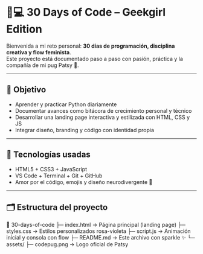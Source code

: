 # 🧠💻 30 Days of Code – Geekgirl Edition

Bienvenida a mi reto personal: **30 días de programación, disciplina creativa y flow feminista**.  
Este proyecto está documentado paso a paso con pasión, práctica y la compañía de mi pug Patsy 🐾.

---

## 🌟 Objetivo

- Aprender y practicar Python diariamente
- Documentar avances como bitácora de crecimiento personal y técnico
- Desarrollar una landing page interactiva y estilizada con HTML, CSS y JS
- Integrar diseño, branding y código con identidad propia

---

## 🌈 Tecnologías usadas

- HTML5 + CSS3 + JavaScript
- VS Code + Terminal + Git + GitHub
- Amor por el código, emojis y diseño neurodivergente 💖

---

## 🗂 Estructura del proyecto

📁 30-days-of-code
├─ index.html         → Página principal (landing page)
├─ styles.css         → Estilos personalizados rosa-violeta
├─ script.js          → Animación inicial y consola con flow
├─ README.md          → Este archivo con sparkle ✨
└─ assets/
   ├─ codepug.png     → Logo oficial de Patsy
